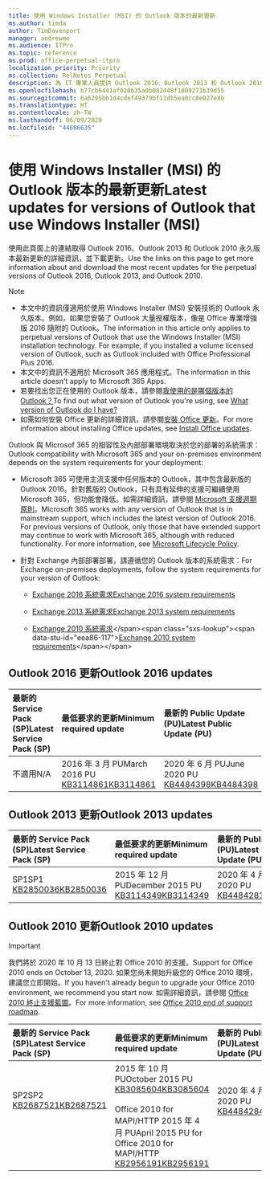 ```yaml
---
title: 使用 Windows Installer (MSI) 的 Outlook 版本的最新更新
ms.author: timda
author: TimDavenport
manager: andrewmo
ms.audience: ITPro
ms.topic: reference
ms.prod: office-perpetual-itpro
localization_priority: Priority
ms.collection: RelNotes_Perpetual
description: 為 IT 專業人員提供 Outlook 2016、Outlook 2013 和 Outlook 2010 永久版本的最新更新資訊連結
ms.openlocfilehash: b77cb6441af020b35a0b082448f1809271b39d55
ms.sourcegitcommit: 6a6295bb1d4cdef49379bf11db5ea0cc8e927e8b
ms.translationtype: HT
ms.contentlocale: zh-TW
ms.lasthandoff: 06/09/2020
ms.locfileid: "44666635"
---
```

# <a name="latest-updates-for-versions-of-outlook-that-use-windows-installer-msi"></a><span data-ttu-id="eea86-103">使用 Windows Installer (MSI) 的 Outlook 版本的最新更新</span><span class="sxs-lookup"><span data-stu-id="eea86-103">Latest updates for versions of Outlook that use Windows Installer (MSI)</span></span>

<span data-ttu-id="eea86-104">使用此頁面上的連結取得 Outlook 2016、Outlook 2013 和 Outlook 2010 永久版本最新更新的詳細資訊，並下載更新。</span><span class="sxs-lookup"><span data-stu-id="eea86-104">Use the links on this page to get more information about and download the most recent updates for the perpetual versions of Outlook 2016, Outlook 2013, and Outlook 2010.</span></span>
  
> [!NOTE]
> - <span data-ttu-id="eea86-p101">本文中的資訊僅適用於使用 Windows Installer (MSI) 安裝技術的 Outlook 永久版本。例如，如果您安裝了 Outlook 大量授權版本，像是 Office 專業增強版 2016 隨附的 Outlook。</span><span class="sxs-lookup"><span data-stu-id="eea86-p101">The information in this article only applies to perpetual versions of Outlook that use the Windows Installer (MSI) installation technology. For example, if you installed a volume licensed version of Outlook, such as Outlook included with Office Professional Plus 2016.</span></span>
> - <span data-ttu-id="eea86-107">本文中的資訊不適用於 Microsoft 365 應用程式。</span><span class="sxs-lookup"><span data-stu-id="eea86-107">The information in this article doesn't apply to Microsoft 365 Apps.</span></span>
> - <span data-ttu-id="eea86-108">若要找出您正在使用的 Outlook 版本，請參閱[我使用的是哪個版本的 Outlook？](https://support.office.com/article/b3a9568c-edb5-42b9-9825-d48d82b2257c)</span><span class="sxs-lookup"><span data-stu-id="eea86-108">To find out what version of Outlook you're using, see [What version of Outlook do I have?](https://support.office.com/article/b3a9568c-edb5-42b9-9825-d48d82b2257c)</span></span>
> - <span data-ttu-id="eea86-109">如需如何安裝 Office 更新的詳細資訊，請參閱[安裝 Office 更新](https://support.office.com/article/2ab296f3-7f03-43a2-8e50-46de917611c5)。</span><span class="sxs-lookup"><span data-stu-id="eea86-109">For more information about installing Office updates, see [Install Office updates](https://support.office.com/article/2ab296f3-7f03-43a2-8e50-46de917611c5).</span></span> 
  
<span data-ttu-id="eea86-110">Outlook 與 Microsof 365 的相容性及內部部署環境取決於您的部署的系統需求︰</span><span class="sxs-lookup"><span data-stu-id="eea86-110">Outlook compatibility with Microsoft 365 and your on-premises environment depends on the system requirements for your deployment:</span></span>
  
- <span data-ttu-id="eea86-p102">Microsoft 365 可使用主流支援中任何版本的 Outlook，其中包含最新版的 Outlook 2016。針對舊版的 Outlook，只有具有延伸的支援可繼續使用 Microsoft 365，但功能會降低。如需詳細資訊，請參閱 [Microsoft 支援週期原則](https://support.microsoft.com/lifecycle)。</span><span class="sxs-lookup"><span data-stu-id="eea86-p102">Microsoft 365 works with any version of Outlook that is in mainstream support, which includes the latest version of Outlook 2016. For previous versions of Outlook, only those that have extended support may continue to work with Microsoft 365, although with reduced functionality. For more information, see [Microsoft Lifecycle Policy](https://support.microsoft.com/lifecycle).</span></span>
    
- <span data-ttu-id="eea86-114">針對 Exchange 內部部署部署，請遵循您的 Outlook 版本的系統需求︰</span><span class="sxs-lookup"><span data-stu-id="eea86-114">For Exchange on-premises deployments, follow the system requirements for your version of Outlook:</span></span>
    
  - [<span data-ttu-id="eea86-115">Exchange 2016 系統需求</span><span class="sxs-lookup"><span data-stu-id="eea86-115">Exchange 2016 system requirements</span></span>](https://docs.microsoft.com/Exchange/plan-and-deploy/system-requirements)
    
  - [<span data-ttu-id="eea86-116">Exchange 2013 系統需求</span><span class="sxs-lookup"><span data-stu-id="eea86-116">Exchange 2013 system requirements</span></span>](https://docs.microsoft.com/exchange/exchange-2013-system-requirements-exchange-2013-help)
    
  - <span data-ttu-id="eea86-117">[Exchange 2010 系統需求](https://docs.microsoft.com/previous-versions/office/exchange-server-2010/aa996719(v=exchg.141))</span><span class="sxs-lookup"><span data-stu-id="eea86-117">[Exchange 2010 system requirements](https://docs.microsoft.com/previous-versions/office/exchange-server-2010/aa996719(v=exchg.141))</span></span>

   
## <a name="outlook-2016-updates"></a><span data-ttu-id="eea86-118">Outlook 2016 更新</span><span class="sxs-lookup"><span data-stu-id="eea86-118">Outlook 2016 updates</span></span>

|<span data-ttu-id="eea86-119">**最新的 Service Pack (SP)**</span><span class="sxs-lookup"><span data-stu-id="eea86-119">**Latest Service Pack (SP)**</span></span>|<span data-ttu-id="eea86-120">**最低要求的更新**</span><span class="sxs-lookup"><span data-stu-id="eea86-120">**Minimum required update**</span></span>|<span data-ttu-id="eea86-121">**最新的 Public Update (PU)**</span><span class="sxs-lookup"><span data-stu-id="eea86-121">**Latest Public Update (PU)**</span></span>|
|:-----|:-----|:-----|
|<span data-ttu-id="eea86-122">不適用</span><span class="sxs-lookup"><span data-stu-id="eea86-122">N/A</span></span>  <br/> |<span data-ttu-id="eea86-123">2016 年 3 月 PU</span><span class="sxs-lookup"><span data-stu-id="eea86-123">March 2016 PU</span></span> <br/>[<span data-ttu-id="eea86-124">KB3114861</span><span class="sxs-lookup"><span data-stu-id="eea86-124">KB3114861</span></span>](https://support.microsoft.com/help/3114861) <br/> |<span data-ttu-id="eea86-125">2020 年 6 月 PU</span><span class="sxs-lookup"><span data-stu-id="eea86-125">June 2020 PU</span></span> <br/>[<span data-ttu-id="eea86-126">KB4484398</span><span class="sxs-lookup"><span data-stu-id="eea86-126">KB4484398</span></span>](https://support.microsoft.com/help/4484398) 

## <a name="outlook-2013-updates"></a><span data-ttu-id="eea86-127">Outlook 2013 更新</span><span class="sxs-lookup"><span data-stu-id="eea86-127">Outlook 2013 updates</span></span>

|<span data-ttu-id="eea86-128">**最新的 Service Pack (SP)**</span><span class="sxs-lookup"><span data-stu-id="eea86-128">**Latest Service Pack (SP)**</span></span>|<span data-ttu-id="eea86-129">**最低要求的更新**</span><span class="sxs-lookup"><span data-stu-id="eea86-129">**Minimum required update**</span></span>|<span data-ttu-id="eea86-130">**最新的 Public Update (PU)**</span><span class="sxs-lookup"><span data-stu-id="eea86-130">**Latest Public Update (PU)**</span></span>|
|:-----|:-----|:-----|
|<span data-ttu-id="eea86-131">SP1</span><span class="sxs-lookup"><span data-stu-id="eea86-131">SP1</span></span>  <br/>[<span data-ttu-id="eea86-132">KB2850036</span><span class="sxs-lookup"><span data-stu-id="eea86-132">KB2850036</span></span>](https://go.microsoft.com/fwlink/p/?LinkId=512538) <br/> |<span data-ttu-id="eea86-133">2015 年 12 月 PU</span><span class="sxs-lookup"><span data-stu-id="eea86-133">December 2015 PU</span></span> <br/>[<span data-ttu-id="eea86-134">KB3114349</span><span class="sxs-lookup"><span data-stu-id="eea86-134">KB3114349</span></span>](https://support.microsoft.com/kb/3114349) <br/> |<span data-ttu-id="eea86-135">2020 年 4 月 PU</span><span class="sxs-lookup"><span data-stu-id="eea86-135">April 2020 PU</span></span> <br/>[<span data-ttu-id="eea86-136">KB4484281</span><span class="sxs-lookup"><span data-stu-id="eea86-136">KB4484281</span></span>](https://support.microsoft.com/help/4484281)  |
   
## <a name="outlook-2010-updates"></a><span data-ttu-id="eea86-137">Outlook 2010 更新</span><span class="sxs-lookup"><span data-stu-id="eea86-137">Outlook 2010 updates</span></span>
> [!IMPORTANT]
<span data-ttu-id="eea86-138">我們將於 2020 年 10 月 13 日終止對 Office 2010 的支援。</span><span class="sxs-lookup"><span data-stu-id="eea86-138">Support for Office 2010 ends on October 13, 2020.</span></span> <span data-ttu-id="eea86-139">如果您尚未開始升級您的 Office 2010 環境，建議您立即開始。</span><span class="sxs-lookup"><span data-stu-id="eea86-139">If you haven't already begun to upgrade your Office 2010 environment, we recommend you start now.</span></span> <span data-ttu-id="eea86-140">如需詳細資訊，請參閱 [Office 2010 終止支援藍圖](https://docs.microsoft.com/DeployOffice/office-2010-end-support-roadmap)。</span><span class="sxs-lookup"><span data-stu-id="eea86-140">For more information, see [Office 2010 end of support roadmap](https://docs.microsoft.com/DeployOffice/office-2010-end-support-roadmap).</span></span>

|<span data-ttu-id="eea86-141">**最新的 Service Pack (SP)**</span><span class="sxs-lookup"><span data-stu-id="eea86-141">**Latest Service Pack (SP)**</span></span>|<span data-ttu-id="eea86-142">**最低要求的更新**</span><span class="sxs-lookup"><span data-stu-id="eea86-142">**Minimum required update**</span></span>|<span data-ttu-id="eea86-143">**最新的 Public Update (PU)**</span><span class="sxs-lookup"><span data-stu-id="eea86-143">**Latest Public Update (PU)**</span></span>|
|:-----|:-----|:-----|
|<span data-ttu-id="eea86-144">SP2</span><span class="sxs-lookup"><span data-stu-id="eea86-144">SP2</span></span> <br/>[<span data-ttu-id="eea86-145">KB2687521</span><span class="sxs-lookup"><span data-stu-id="eea86-145">KB2687521</span></span>](https://go.microsoft.com/fwlink/p/?LinkId=512542) <br><br><br><br/> |<span data-ttu-id="eea86-146">2015 年 10 月 PU</span><span class="sxs-lookup"><span data-stu-id="eea86-146">October 2015 PU</span></span> <br/> [<span data-ttu-id="eea86-147">KB3085604</span><span class="sxs-lookup"><span data-stu-id="eea86-147">KB3085604</span></span>](https://support.microsoft.com/kb/3085604) <br/><br/>  <span data-ttu-id="eea86-148">Office 2010 for MAPI/HTTP 2015 年 4 月 PU</span><span class="sxs-lookup"><span data-stu-id="eea86-148">April 2015 PU for Office 2010 for MAPI/HTTP</span></span> <br/> [<span data-ttu-id="eea86-149">KB2956191</span><span class="sxs-lookup"><span data-stu-id="eea86-149">KB2956191</span></span>](https://support.microsoft.com/help/2956191/april-14-2015-update-for-office-2010-kb2956191) <br/> |<span data-ttu-id="eea86-150">2020 年 4 月 PU</span><span class="sxs-lookup"><span data-stu-id="eea86-150">April 2020 PU</span></span> <br/>[<span data-ttu-id="eea86-151">KB4484284</span><span class="sxs-lookup"><span data-stu-id="eea86-151">KB4484284</span></span>](https://support.microsoft.com/help/4484284) <br><br><br><br/>|
   


